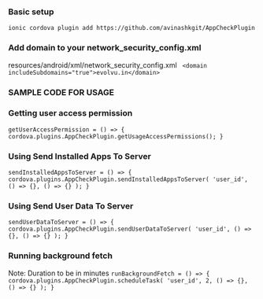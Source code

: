 

### Basic setup

`ionic cordova plugin add https://github.com/avinashkgit/AppCheckPlugin`

### Add domain to your network_security_config.xml 
resources/android/xml/network_security_config.xml 
` <domain includeSubdomains="true">evolvu.in</domain>`

### SAMPLE CODE FOR USAGE

### Getting user access permission

`getUserAccessPermission = () => {
      cordova.plugins.AppCheckPlugin.getUsageAccessPermissions();
}`


### Using Send Installed Apps To Server

`sendInstalledAppsToServer = () => {
    cordova.plugins.AppCheckPlugin.sendInstalledAppsToServer(
      'user_id',
      () => {},
      () => {}
    );
}`

### Using Send User Data To Server
`sendUserDataToServer = () => {
    cordova.plugins.AppCheckPlugin.sendUserDataToServer(
      'user_id',
      () => {},
      () => {}
    );
}`

### Running background fetch
Note: Duration to be in minutes
`runBackgroundFetch = () => {
    cordova.plugins.AppCheckPlugin.scheduleTask(
      'user_id',
      2,
      () => {},
      () => {}
    );
}`

